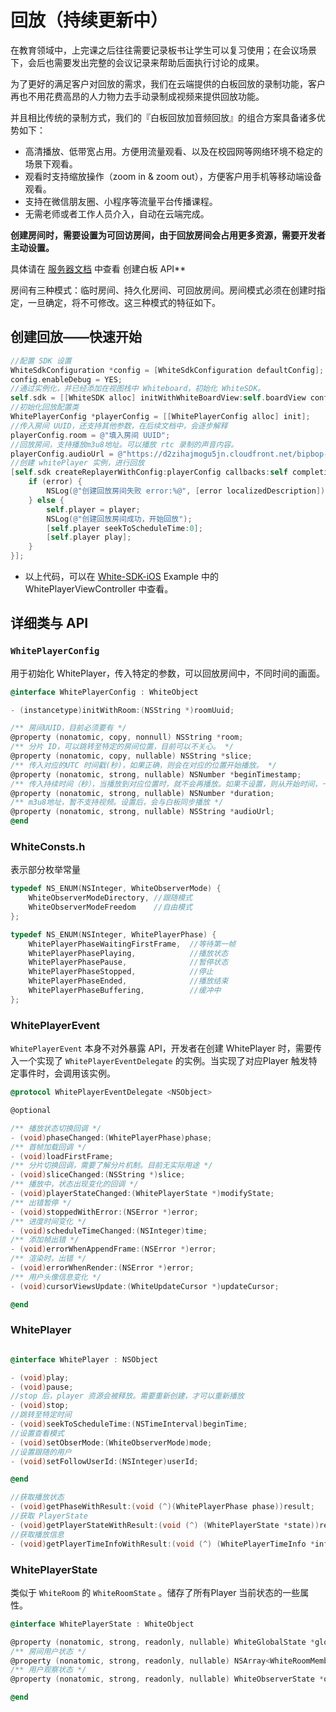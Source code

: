 # 回放（持续更新中）

在教育领域中，上完课之后往往需要记录板书让学生可以复习使用；在会议场景下，会后也需要发出完整的会议记录来帮助后面执行讨论的成果。

为了更好的满足客户对回放的需求，我们在云端提供的白板回放的录制功能，客户再也不用花费高昂的人力物力去手动录制成视频来提供回放功能。

并且相比传统的录制方式，我们的『白板回放加音频回放』的组合方案具备诸多优势如下：

- 高清播放、低带宽占用。方便用流量观看、以及在校园网等网络环境不稳定的场景下观看。
- 观看时支持缩放操作（zoom in & zoom out），方便客户用手机等移动端设备观看。
- 支持在微信朋友圈、小程序等流量平台传播课程。
- 无需老师或者工作人员介入，自动在云端完成。

**创建房间时，需要设置为可回访房间，由于回放房间会占用更多资源，需要开发者主动设置。**

具体请在 [服务器文档](zh-CN/v2/server-detail-api.md) 中查看 创建白板 API**

房间有三种模式：临时房间、持久化房间、可回放房间。房间模式必须在创建时指定，一旦确定，将不可修改。这三种模式的特征如下。

## 创建回放——快速开始

```Objective-C
//配置 SDK 设置
WhiteSdkConfiguration *config = [WhiteSdkConfiguration defaultConfig];
config.enableDebug = YES;
//通过实例化，并已经添加在视图栈中 Whiteboard，初始化 WhiteSDK。
self.sdk = [[WhiteSDK alloc] initWithWhiteBoardView:self.boardView config:config commonCallbackDelegate:self];
//初始化回放配置类
WhitePlayerConfig *playerConfig = [[WhitePlayerConfig alloc] init];
//传入房间 UUID，还支持其他参数，在后续文档中，会逐步解释
playerConfig.room = @"填入房间 UUID";
//回放房间，支持播放m3u8地址。可以播放 rtc 录制的声音内容。
playerConfig.audioUrl = @"https://d2zihajmogu5jn.cloudfront.net/bipbop-advanced/bipbop_16x9_variant.m3u8";
//创建 whitePlayer 实例，进行回放
[self.sdk createReplayerWithConfig:playerConfig callbacks:self completionHandler:^(BOOL success, WhitePlayer * _Nonnull player, NSError * _Nonnull error) {
    if (error) {
        NSLog(@"创建回放房间失败 error:%@", [error localizedDescription]);
    } else {
        self.player = player;
        NSLog(@"创建回放房间成功，开始回放");
        [self.player seekToScheduleTime:0];
        [self.player play];
    }
}];
```

* 以上代码，可以在 [White-SDK-iOS](https://github.com/duty-os/white-sdk-ios-release) Example 中的 WhitePlayerViewController 中查看。

## 详细类与 API

### `WhitePlayerConfig` 

用于初始化 WhitePlayer，传入特定的参数，可以回放房间中，不同时间的画面。

```Objective-C
@interface WhitePlayerConfig : WhiteObject

- (instancetype)initWithRoom:(NSString *)roomUuid;

/** 房间UUID，目前必须要有 */
@property (nonatomic, copy, nonnull) NSString *room;
/** 分片 ID，可以跳转至特定的房间位置，目前可以不关心。 */
@property (nonatomic, copy, nullable) NSString *slice;
/** 传入对应的UTC 时间戳(秒)，如果正确，则会在对应的位置开始播放。 */
@property (nonatomic, strong, nullable) NSNumber *beginTimestamp;
/** 传入持续时间（秒），当播放到对应位置时，就不会再播放。如果不设置，则从开始时间，一直播放到房间结束。 */
@property (nonatomic, strong, nullable) NSNumber *duration;
/** m3u8地址，暂不支持视频。设置后，会与白板同步播放 */
@property (nonatomic, strong, nullable) NSString *audioUrl;
@end
```

### WhiteConsts.h

表示部分枚举常量

```Objective-C
typedef NS_ENUM(NSInteger, WhiteObserverMode) {
    WhiteObserverModeDirectory, //跟随模式
    WhiteObserverModeFreedom    //自由模式
};

typedef NS_ENUM(NSInteger, WhitePlayerPhase) {
    WhitePlayerPhaseWaitingFirstFrame,  //等待第一帧
    WhitePlayerPhasePlaying,            //播放状态
    WhitePlayerPhasePause,              //暂停状态
    WhitePlayerPhaseStopped,            //停止
    WhitePlayerPhaseEnded,              //播放结束
    WhitePlayerPhaseBuffering,          //缓冲中
};
```

### WhitePlayerEvent

`WhitePlayerEvent` 本身不对外暴露 API，开发者在创建 WhitePlayer 时，需要传入一个实现了 `WhitePlayerEventDelegate` 的实例。当实现了对应Player 触发特定事件时，会调用该实例。

```Objective-C
@protocol WhitePlayerEventDelegate <NSObject>

@optional

/** 播放状态切换回调 */
- (void)phaseChanged:(WhitePlayerPhase)phase;
/** 首帧加载回调 */
- (void)loadFirstFrame;
/** 分片切换回调，需要了解分片机制。目前无实际用途 */
- (void)sliceChanged:(NSString *)slice;
/** 播放中，状态出现变化的回调 */
- (void)playerStateChanged:(WhitePlayerState *)modifyState;
/** 出错暂停 */
- (void)stoppedWithError:(NSError *)error;
/** 进度时间变化 */
- (void)scheduleTimeChanged:(NSInteger)time;
/** 添加帧出错 */
- (void)errorWhenAppendFrame:(NSError *)error;
/** 渲染时，出错 */
- (void)errorWhenRender:(NSError *)error;
/** 用户头像信息变化 */
- (void)cursorViewsUpdate:(WhiteUpdateCursor *)updateCursor;

@end
```

### WhitePlayer

```Objective-C

@interface WhitePlayer : NSObject

- (void)play;
- (void)pause;
//stop 后，player 资源会被释放。需要重新创建，才可以重新播放
- (void)stop;
//跳转至特定时间
- (void)seekToScheduleTime:(NSTimeInterval)beginTime;
//设置查看模式
- (void)setObserMode:(WhiteObserverMode)mode;
//设置跟随的用户
- (void)setFollowUserId:(NSInteger)userId;

@end
```

```Objective-C
//获取播放状态
- (void)getPhaseWithResult:(void (^)(WhitePlayerPhase phase))result;
//获取 PlayerState
- (void)getPlayerStateWithResult:(void (^) (WhitePlayerState *state))result;
//获取播放信息
- (void)getPlayerTimeInfoWithResult:(void (^) (WhitePlayerTimeInfo *info))result;

```

### WhitePlayerState

类似于 `WhiteRoom` 的 `WhiteRoomState` 。储存了所有Player 当前状态的一些属性。

```Objective-C
@interface WhitePlayerState : WhiteObject

@property (nonatomic, strong, readonly, nullable) WhiteGlobalState *globalState;
/** 房间用户状态 */
@property (nonatomic, strong, readonly, nullable) NSArray<WhiteRoomMember *> *roomMembers;
/** 用户观察状态 */
@property (nonatomic, strong, readonly, nullable) WhiteObserverState *observerState;

@end
```